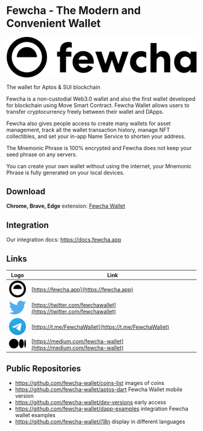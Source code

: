 # Fewcha - The Modern and Convenient Wallet

[![Fewcha Logo](https://github.com/fewcha-wallet/.github/raw/main/profile/fewcha.svg)](https://fewcha.app)


The wallet for Aptos & SUI blockchain

Fewcha is a non-custodial Web3.0 wallet and also the first wallet developed for blockchain using Move Smart Contract. Fewcha Wallet allows users to transfer cryptocurrency freely between their wallet and DApps.

Fewcha also gives people access to create many wallets for asset management, track all the wallet transaction history, manage NFT collectibles, and set your in-app Name Service to shorten your address.

The Mnemonic Phrase is 100% encrypted and Fewcha does not keep your seed phrase on any servers.

You can create your own wallet without using the internet, your Mnemonic Phrase is fully generated on your local devices.

## Download

**Chrome, Brave, Edge** extension: [Fewcha Wallet](http://fwch.io/chrome)

## Integration

Our integration docs: https://docs.fewcha.app

## Links

| Logo                                                                                      | Link                                                                 |
|-------------------------------------------------------------------------------------------|----------------------------------------------------------------------|
| ![Fewcha Logo](https://github.com/fewcha-wallet/.github/raw/main/profile/fewcha-icon.svg) | [https://fewcha.app](https://fewcha.app)                             |
| ![Twitter Logo](https://github.com/fewcha-wallet/.github/raw/main/profile/twitter.svg)    | [https://twitter.com/fewchawallet](https://twitter.com/fewchawallet) |
| ![Telegram Logo](https://github.com/fewcha-wallet/.github/raw/main/profile/telegram.svg)  | [https://t.me/FewchaWallet](https://t.me/FewchaWallet)               |
| ![Medium Logo](https://github.com/fewcha-wallet/.github/raw/main/profile/medium.svg)      | [https://medium.com/fewcha-wallet](https://medium.com/fewcha-wallet) |

## Public Repositories

- https://github.com/fewcha-wallet/coins-list images of coins
- https://github.com/fewcha-wallet/aptos-dart Fewcha Wallet mobile version
- https://github.com/fewcha-wallet/dev-versions early access
- https://github.com/fewcha-wallet/dapp-examples integration Fewcha wallet examples
- https://github.com/fewcha-wallet/i18n display in different languages

